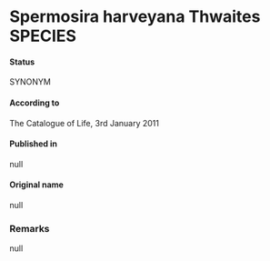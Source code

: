 # Spermosira harveyana Thwaites SPECIES

#### Status
SYNONYM

#### According to
The Catalogue of Life, 3rd January 2011

#### Published in
null

#### Original name
null

### Remarks
null